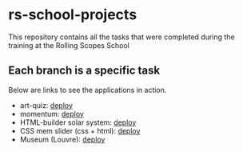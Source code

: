 # rs-school-projects

This repository contains all the tasks that were completed during the training at the Rolling Scopes School
## Each branch is a specific task
Below are links to see the applications in action.
* art-quiz: [deploy](https://cheerfulperson-art-quiz.netlify.app/)
* momentum: [deploy](https://egor-cheerfulperson-momentum.netlify.app/)
* HTML-builder solar system: [deploy](https://cute-faun-065161.netlify.app/)
* CSS mem slider (css + html): [deploy](https://ornate-empanada-e49e76.netlify.app/)
* Museum (Louvre): [deploy](https://helpful-churros-710fa1.netlify.app/)
